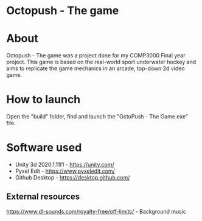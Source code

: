 # Octopush - The game

# About
Octopush - The game was a project done for my COMP3000 Final year project.
This game is based on the real-world sport underwater hockey and aims to replicate the game mechanics in an arcade, top-down 2d video game.

# How to launch
Open the "build" folder, find and launch the "OctoPush - The Game.exe" file.


# Software used
- Unity 3d 2020.1.11f1 - https://unity.com/
- Pyxel Edit - https://www.pyxeledit.com/
- Github Desktop - https://desktop.github.com/


## External resources
https://www.dl-sounds.com/royalty-free/off-limits/ - Background music